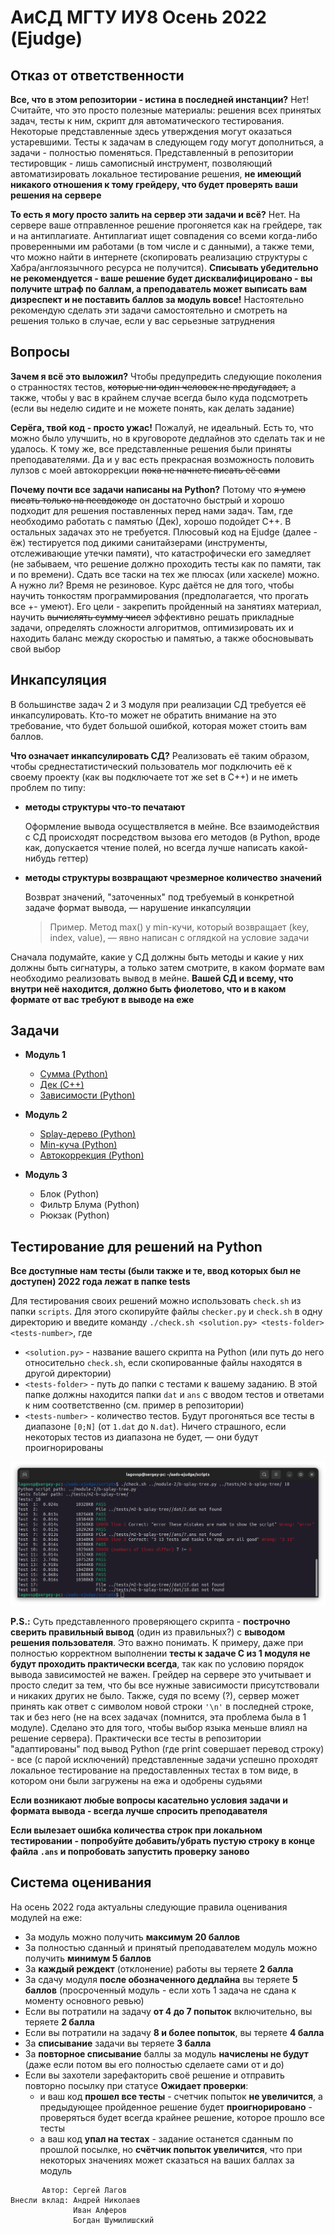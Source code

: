 # АиСД МГТУ ИУ8 Осень 2022 (Ejudge)

## Отказ от ответственности

**Все, что в этом репозитории - истина в последней инстанции?**
Нет! Считайте, что это просто полезные материалы: решения всех принятых задач, тесты к ним,
скрипт для автоматического тестирования.
Некоторые представленные здесь утверждения могут оказаться устаревшими.
Тесты к задачам в следующем году могут дополниться, а задачи - полностью поменяться.
Представленный в репозитории тестировщик - лишь самописный инструмент, позволяющий автоматизировать
локальное тестирование решения, **не имеющий никакого отношения
к тому грейдеру, что будет проверять ваши решения на сервере**

**То есть я могу просто залить на сервер эти задачи и всё?**
Нет. На сервере ваше отправленное решение прогоняется как на
грейдере, так и на антиплагиате. Антиплагиат ищет совпадения со всеми когда-либо
проверенными им работами (в том числе и с данными), а также теми, что можно найти в интернете
(скопировать реализацию структуры с Хабра/англоязычного ресурса не получится).
**Списывать убедительно не рекомендуется - ваше решение
будет дисквалифицировано - вы получите штраф по баллам,
а преподаватель может выписать вам дизреспект и не поставить баллов за модуль вовсе!**
Настоятельно рекомендую сделать эти задачи самостоятельно и
смотреть на решения только в случае, если у вас серьезные затруднения

## Вопросы

**Зачем я всё это выложил?**
Чтобы предупредить следующие поколения о странностях тестов, ~~которые ни один человек не предугадает,~~
а также, чтобы у вас в крайнем случае всегда было куда подсмотреть
(если вы неделю сидите и не можете понять, как делать задание)

**Серёга, твой код - просто ужас!**
Пожалуй, не идеальный. Есть то, что можно было улучшить, но в круговороте дедлайнов
это сделать так и не удалось. К тому же, все представленные решения были приняты преподавателями.
Да и у вас есть прекрасная возможность половить лулзов с моей автокоррекции ~~пока не начнете писать её сами~~

**Почему почти все задачи написаны на Python?**
Потому что ~~я умею писать только на псевдокоде~~ он достаточно быстрый и хорошо
подходит для решения поставленных перед нами задач. Там, где необходимо работать с памятью
(Дек), хорошо подойдет C++. В остальных задачах это не требуется. Плюсовый код на Ejudge
(далее - ёж) тестируется под дикими санитайзерами (инструменты, отслеживающие утечки памяти),
что катастрофически его замедляет (не забываем, что решение должно проходить тесты как по памяти,
так и по времени). Сдать все таски на тех же плюсах (или хаскеле) можно. А нужно ли? Время не резиновое.
Курс даётся не для того, чтобы научить тонкостям программирования (предполагается, что прогать все +- умеют).
Его цели - закрепить пройденный на занятиях материал, научить ~~вычислять сумму чисел~~
эффективно решать прикладные задачи, определять сложности алгоритмов, оптимизировать их
и находить баланс между скоростью и памятью, а также обосновывать свой выбор

## Инкапсуляция

В большинстве задач 2 и 3 модуля при реализации СД требуется её инкапсулировать.
Кто-то может не обратить внимание на это требование, что будет большой
ошибкой, которая может стоить вам баллов.

**Что означает инкапсулировать СД?** Реализовать её таким образом, чтобы
среднестатистический пользователь мог подключить её к своему проекту
(как вы подключаете тот же set в C++) и не иметь проблем по типу:

- **методы структуры что-то печатают**

  Оформление вывода осуществляется в мейне. Все взаимодействия с СД
  происходят посредством вызова его методов (в Python, вроде как, допускается
  чтение полей, но всегда лучше написать какой-нибудь геттер)


- **методы структуры возвращают чрезмерное количество значений**

  Возврат значений, "заточенных" под требуемый в конкретной задаче формат
  вывода, — нарушение инкапсуляции
  > Пример. Метод max() у min-кучи, который возвращает (key, index, value), — явно
  > написан с оглядкой на условие задачи

Сначала подумайте, какие у СД должны быть методы и
какие у них должны быть сигнатуры, а только затем смотрите, в каком
формате вам необходимо реализовать вывод в мейне. **Вашей СД и всему,
что внутри неё находится, должно быть фиолетово, что и в каком
формате от вас требуют в выводе на еже**

## Задачи

* **Модуль 1**
    * [Сумма (Python)](module-1/a-sum.py)
    * [Дек (C++)](module-1/b-dequeue.cpp)
    * [Зависимости (Python)](module-1/c-dependencies.py)

* **Модуль 2**
    * [Splay-дерево (Python)](module-2/b-splay-tree.py)
    * [Min-куча (Python)](module-2/c-min-heap.py)
    * [Автокоррекция (Python)](module-2/d-autocorrection.py)

* **Модуль 3**
    * Блок (Python)
    * Фильтр Блума (Python)
    * Рюкзак (Python)

## Тестирование для решений на Python

**Все доступные нам тесты (были также и те,
ввод которых был не доступен) 2022 года лежат в папке tests**

Для тестирования своих решений можно использовать `check.sh` из папки `scripts`.
Для этого скопируйте файлы `checker.py` и `check.sh` в одну директорию и введите команду
`./check.sh <solution.py> <tests-folder> <tests-number>`, где

- `<solution.py>` - название вашего скрипта на Python
  (или путь до него относительно `check.sh`, если скопированные файлы находятся в другой директории)
- `<tests-folder>` - путь до папки с тестами к вашему заданию.
  В этой папке должны находится папки `dat` и `ans` с вводом тестов
  и ответами к ним соответственно (см. пример в репозитории)
- `<tests-number>` - количество тестов. Будут прогоняться все тесты в диапазоне `[0;N]`
  (от `1.dat` до `N.dat`). Ничего страшного,
  если некоторых тестов из диапазона не будет, — они будут проигнорированы

![Screenshot](assets/checker-sample.png)

**P.S.:** Суть представленного проверяющего
скрипта - **построчно сверить правильный вывод** (один из правильных?) с **выводом решения пользователя**.
Это важно понимать. К примеру, даже при полностью корректном выполнении
**тесты к задаче C из 1 модуля не будут проходить практически всегда**,
так как по условию порядок вывода зависимостей не важен. Грейдер на сервере это учитывает и
просто следит за тем, что бы все нужные зависимости присутствовали и никаких других не было.
Также, судя по всему (?), сервер может принять как ответ с символом новой строки `'\n'` в
последней строке, так и без него (не на всех задачах (помнится, эта проблема была в 1 модуле).
Сделано это для того, чтобы выбор языка меньше влиял на решение сервера).
Практически все тесты в репозитории "адаптированы" под вывод Python (где print совершает перевод строку) -
все (с парой исключений) представленные задачи успешно проходят локальное тестирование
на предоставленных тестах в том виде, в котором они были загружены на ежа и одобрены судьями

**Если возникают любые вопросы касательно условия задачи и формата вывода - всегда лучше
спросить преподавателя**

**Если вылезает ошибка количества строк при локальном тестировании - попробуйте добавить/убрать
пустую строку в конце файла `.ans` и попробовать запустить проверку заново**

## Система оценивания

На осень 2022 года актуальны следующие правила оценивания модулей на еже:

- За модуль можно получить **максимум 20 баллов**
- За полностью сданный и принятый преподавателем модуль можно получить **минимум 5 баллов**
- За **каждый реждект** (отклонение) работы вы теряете **2 балла**
- За сдачу модуля **после обозначенного дедлайна** вы теряете **5 баллов** (просроченный модуль - если хоть 1 задача не сдана к моменту основного
  ревью)
- Если вы потратили на задачу **от 4 до 7 попыток** включительно, вы теряете **2 балла**
- Если вы потратили на задачу **8 и более попыток**, вы теряете **4 балла**
- За **списывание** задачи вы теряете **3 балла**
- За **повторное списывание** баллы за модуль **начислены не будут** (даже если потом вы его полностью сделаете сами от и до)
- Если вы захотели зарефакторить своё решение и отправить повторно посылку при статусе **Ожидает проверки**:
    * и ваш код **прошел все тесты** - счетчик попыток **не увеличится**, а предыдующее пройденное решение будет **проигнорировано** - проверяться
      будет всегда крайнее решение, которое прошло все тесты
    * а ваш код **упал на тестах** - задание останется сданным по прошлой посылке, но **счётчик попыток увеличится**, что при некоторых значениях
      может сказаться на ваших баллах за модуль

```
       Автор: Сергей Лагов
Внесли вклад: Андрей Николаев
              Иван Алферов
              Богдан Шумилишский
```